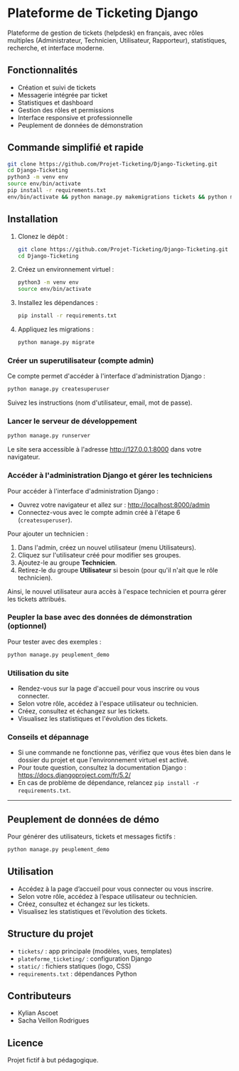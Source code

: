 # Plateforme de Ticketing Django

Plateforme de gestion de tickets (helpdesk) en français, avec rôles multiples (Administrateur, Technicien, Utilisateur, Rapporteur), statistiques, recherche, et interface moderne.

## Fonctionnalités
- Création et suivi de tickets
- Messagerie intégrée par ticket
- Statistiques et dashboard
- Gestion des rôles et permissions
- Interface responsive et professionnelle
- Peuplement de données de démonstration

## Commande simplifié et rapide
   ```bash
   git clone https://github.com/Projet-Ticketing/Django-Ticketing.git
   cd Django-Ticketing
   python3 -m venv env
   source env/bin/activate
   pip install -r requirements.txt
   env/bin/activate && python manage.py makemigrations tickets && python manage.py migrate && python manage.py createsuperuser && python manage.py peuplement_demo
   ```

## Installation
1. Clonez le dépôt :
   ```bash
   git clone https://github.com/Projet-Ticketing/Django-Ticketing.git
   cd Django-Ticketing
   ```
2. Créez un environnement virtuel :
   ```bash
   python3 -m venv env
   source env/bin/activate
   ```
3. Installez les dépendances :
   ```bash
   pip install -r requirements.txt
   ```
4. Appliquez les migrations :
   ```bash
   python manage.py migrate
   ```

### Créer un superutilisateur (compte admin)
Ce compte permet d'accéder à l'interface d'administration Django :
```bash
python manage.py createsuperuser
```
Suivez les instructions (nom d'utilisateur, email, mot de passe).

### Lancer le serveur de développement
```bash
python manage.py runserver
```
Le site sera accessible à l'adresse http://127.0.0.1:8000 dans votre navigateur.

### Accéder à l'administration Django et gérer les techniciens

Pour accéder à l'interface d'administration Django :
- Ouvrez votre navigateur et allez sur : [http://localhost:8000/admin](http://localhost:8000/admin)
- Connectez-vous avec le compte admin créé à l'étape 6 (`createsuperuser`).

Pour ajouter un technicien :
1. Dans l'admin, créez un nouvel utilisateur (menu Utilisateurs).
2. Cliquez sur l'utilisateur créé pour modifier ses groupes.
3. Ajoutez-le au groupe **Technicien**.
4. Retirez-le du groupe **Utilisateur** si besoin (pour qu'il n'ait que le rôle technicien).

Ainsi, le nouvel utilisateur aura accès à l'espace technicien et pourra gérer les tickets attribués.

### Peupler la base avec des données de démonstration (optionnel)
Pour tester avec des exemples :
```bash
python manage.py peuplement_demo
```

### Utilisation du site
- Rendez-vous sur la page d'accueil pour vous inscrire ou vous connecter.
- Selon votre rôle, accédez à l'espace utilisateur ou technicien.
- Créez, consultez et échangez sur les tickets.
- Visualisez les statistiques et l'évolution des tickets.

### Conseils et dépannage
- Si une commande ne fonctionne pas, vérifiez que vous êtes bien dans le dossier du projet et que l'environnement virtuel est activé.
- Pour toute question, consultez la documentation Django : https://docs.djangoproject.com/fr/5.2/
- En cas de problème de dépendance, relancez `pip install -r requirements.txt`.

---

## Peuplement de données de démo
Pour générer des utilisateurs, tickets et messages fictifs :
```bash
python manage.py peuplement_demo
```

## Utilisation
- Accédez à la page d’accueil pour vous connecter ou vous inscrire.
- Selon votre rôle, accédez à l’espace utilisateur ou technicien.
- Créez, consultez et échangez sur les tickets.
- Visualisez les statistiques et l’évolution des tickets.

## Structure du projet
- `tickets/` : app principale (modèles, vues, templates)
- `plateforme_ticketing/` : configuration Django
- `static/` : fichiers statiques (logo, CSS)
- `requirements.txt` : dépendances Python

## Contributeurs
- Kylian Ascoet
- Sacha Veillon Rodrigues

## Licence
Projet fictif à but pédagogique.
